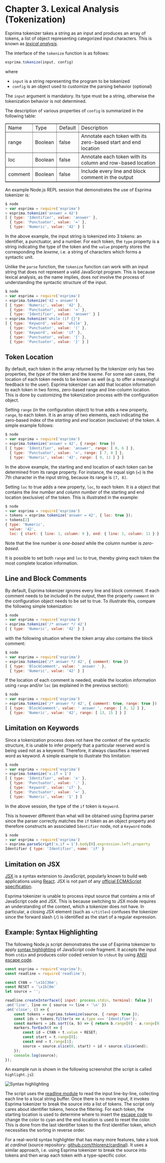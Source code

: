 # Chapter 3. Lexical Analysis (Tokenization)

Esprima tokenizer takes a string as an input and produces an array of tokens, a list of object representing categorized input characters.
This is known as _[lexical analysis](https://en.wikipedia.org/wiki/Lexical_analysis)_.

The interface of the `tokenize` function is as follows:

```js
esprima.tokenize(input, config)
```

where

* `input` is a string representing the program to be tokenized
* `config` is an object used to customize the parsing behavior (optional)

The `input` argument is mandatory. Its type must be a string, otherwise the tokenization behavior is not determined.

The description of various properties of `config` is summarized in the following table:

<table border="1" cellpadding="8" cellspacing="8">
<tr><td>Name</td> <td>Type</td> <td>Default</td> <td>Description</td></tr>
<tr><td>range</td> <td>Boolean</td> <td>false</td> <td>Annotate each token with its zero-based start and end location</td></tr>
<tr><td>loc</td> <td>Boolean</td> <td>false</td> <td>Annotate each token with its column and row-based location</td></tr>
<tr><td>comment</td> <td>Boolean</td> <td>false</td> <td>Include every line and block comment in the output</td></tr>
</table>

An example Node.js REPL session that demonstrates the use of Esprima tokenizer is:

```js
$ node
> var esprima = require('esprima')
> esprima.tokenize('answer = 42')
[ { type: 'Identifier', value: 'answer' },
  { type: 'Punctuator', value: '=' },
  { type: 'Numeric', value: '42' } ]
```

In the above example, the input string is tokenized into 3 tokens: an identifier, a punctuator, and a number. For each token, the `type` property is a string indicating the type of the token and the `value` property stores the corresponding the _lexeme_, i.e. a string of characters which forms a syntactic unit.

Unlike the `parse` function, the `tokenize` function can work with an input string that does not represent a valid JavaScript program. This is because lexical analysis, as the name implies, does _not_ involve the process of understanding the syntactic structure of the input.

```js
$ node
> var esprima = require('esprima')
> esprima.tokenize('42 = answer')
[ { type: 'Numeric', value: '42' },
  { type: 'Punctuator', value: '=' },
  { type: 'Identifier', value: 'answer' } ]
> esprima.tokenize('while (if {}')
[ { type: 'Keyword', value: 'while' },
  { type: 'Punctuator', value: '(' },
  { type: 'Keyword', value: 'if' },
  { type: 'Punctuator', value: '{' },
  { type: 'Punctuator', value: '}' } ]
```

## Token Location

By default, each token in the array returned by the tokenizer only has two properties, the _type_ of the token and the _lexeme_. For some use cases, the location of each token needs to be known as well (e.g. to offer a meaningful feedback to the user). Esprima tokenizer can add that location information to each token in two forms, zero-based range and line-column location. This is done by customizing the tokenization process with the configuration object.

Setting `range` (in the configuration object) to true adds a new property, `range`, to each token. It is an array of two elements, each indicating the zero-based index of the _starting_ and _end_ location (exclusive) of the token. A simple example follows:

```js
$ node
> var esprima = require('esprima')
> esprima.tokenize('answer = 42', { range: true })
[ { type: 'Identifier', value: 'answer', range: [ 0, 6 ] },
  { type: 'Punctuator', value: '=', range: [ 7, 8 ] },
  { type: 'Numeric', value: '42', range: [ 9, 11 ] } ]
```

In the above example, the starting and end location of each token can be determined from its range property. For instance, the equal sign (`=`) is the 7th character in the input string, because its range is `[7, 8]`.

Setting `loc` to true adds a new property, `loc`, to each token. It is a object that contains the _line number_ and _column number_ of the starting and end location (exclusive) of the token. This is illustrated in the example:

```js
$ node
> var esprima = require('esprima')
> tokens = esprima.tokenize('answer = 42', { loc: true });
> tokens[2]
{ type: 'Numeric',
  value: '42',
  loc: { start: { line: 1, column: 9 }, end: { line: 1, column: 11 } } }
```

Note that the line number is _one-based_ while the column number is _zero-based_.

It is possible to set both `range` and `loc` to true, thereby giving each token the most complete location information.

## Line and Block Comments

By default, Esprima tokenizer ignores every line and block comment. If each comment needs to be included in the output, then the property `comment` in the configuration object needs to be set to true. To illustrate this, compare the following simple tokenization:

```js
$ node
> var esprima = require('esprima')
> esprima.tokenize('/* answer */ 42')
[ { type: 'Numeric', value: '42' } ]
```

with the following situation where the token array also contains the block comment:

```js
$ node
> var esprima = require('esprima')
> esprima.tokenize('/* answer */ 42', { comment: true })
[ { type: 'BlockComment', value: ' answer ' },
  { type: 'Numeric', value: '42' } ]
```

If the location of each comment is needed, enable the location information using `range` and/or `loc` (as explained in the previous section):

```js
$ node
> var esprima = require('esprima')
> esprima.tokenize('/* answer */ 42', { comment: true, range: true })
[ { type: 'BlockComment', value: ' answer ', range: [ 0, 12 ] },
  { type: 'Numeric', value: '42', range: [ 13, 15 ] } ]
```

## Limitation on Keywords

Since a tokenization process does not have the context of the syntactic structure, it is unable to infer properly that a particular reserved word is being used not as a keyword. Therefore, it always classifies a reserved word as keyword. A simple example to illustrate this limitation:

```js
$ node
> var esprima = require('esprima')
> esprima.tokenize('x.if = 1')
[ { type: 'Identifier', value: 'x' },
  { type: 'Punctuator', value: '.' },
  { type: 'Keyword', value: 'if' },
  { type: 'Punctuator', value: '=' },
  { type: 'Numeric', value: '1' } ]
```

In the above session, the type of the `if` token is `Keyword`.

This is however different than what will be obtained using Esprima parser since the parser correctly matches the `if` token as an object property and therefore constructs an associated `Identifier` node, not a `Keyword` node.

```js
$ node
> var esprima = require('esprima')
> esprima.parseScript('x.if = 1').body[0].expression.left.property
Identifier { type: 'Identifier', name: 'if' }
```

## Limitation on JSX

[JSX](http://facebook.github.io/jsx/) is a syntax extension to JavaScript, popularly known to build web applications using [React](https://facebook.github.io/react/). JSX is not part of any [official ECMAScript specification](http://www.ecma-international.org/publications/standards/Ecma-262.htm).

Esprima tokenizer is unable to process input source that contains a mix of JavaScript code and JSX. This is because switching to JSX mode requires an understanding of the context, which a tokenizer does not have. In particular, a closing JSX element (such as `</title>`) confuses the tokenizer since the forward slash (`/`) is identified as the start of a regular expression.

## Example: Syntax Highlighting

The following Node.js script demonstrates the use of Esprima tokenizer to apply [syntax highlighting](https://en.wikipedia.org/wiki/Syntax_highlighting) of JavaScript code fragment. It accepts the input from `stdin` and produces color coded version to `stdout` by using [ANSI escape code](https://en.wikipedia.org/wiki/ANSI_escape_code).

```js
const esprima = require('esprima');
const readline = require('readline');

const CYAN = '\x1b[36m';
const RESET = '\x1b[0m'
let source = '';

readline.createInterface({ input: process.stdin, terminal: false })
.on('line', line => { source += line + '\n' })
.on('close', () => {
    const tokens = esprima.tokenize(source, { range: true });
    const ids = tokens.filter(x => x.type === 'Identifier');
    const markers = ids.sort((a, b) => { return b.range[0] - a.range[0] });
    markers.forEach(t => {
        const id = CYAN + t.value + RESET;
        const start = t.range[0];
        const end = t.range[1];
        source = source.slice(0, start) + id + source.slice(end);
    });
    console.log(source);
});
```

An example run is shown in the following screenshot (the script is called `highlight.js`):

![Syntax highlighting](highlight.png)

The script uses the [readline module](https://nodejs.org/api/readline.html) to read the input line-by-line, collecting each line to a local string buffer. Once there is no more input, it invokes Esprima tokenizer to break the source into a list of tokens. The script only cares about identifier tokens, hence the filtering. For each token, the starting location is used to determine where to insert the [escape code](https://en.wikipedia.org/wiki/ANSI_escape_code) to change the color to cyan and the end location is used to reset the color. This is done from the last identifier token to the first identifier token, which necessities the sorting in reverse order.

For a real-world syntax highlighter that has many more features, take a look at _cardinal_ (source repository: [github.com/thlorenz/cardinal](https://github.com/thlorenz/cardinal)). It uses a similar approach, i.e. using Esprima tokenizer to break the source into tokens and then wrap each token with a type-specific color.
